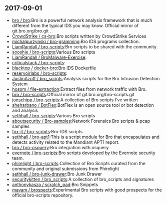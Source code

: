 ## 2017-09-01

* [bro / bro](https://github.com/bro/bro):Bro is a powerful network analysis framework that is much different from the typical IDS you may know. Official mirror of git.bro.org/bro.git .
* [CrowdStrike / cs-bro](https://github.com/CrowdStrike/cs-bro):Bro scripts written by CrowdStrike Services
* [michalpurzynski / bro-gramming](https://github.com/michalpurzynski/bro-gramming):Bro IDS programs collection.
* [LiamRandall / bro-scripts](https://github.com/LiamRandall/bro-scripts):Bro scripts to be shared with the community
* [sooshie / bro-scripts](https://github.com/sooshie/bro-scripts):Various Bro scripts
* [LiamRandall / BroMalware-Exercise](https://github.com/LiamRandall/BroMalware-Exercise):
* [criticalstack / bro-scripts](https://github.com/criticalstack/bro-scripts):
* [blacktop / docker-bro](https://github.com/blacktop/docker-bro):Bro IDS Dockerfile
* [reservoirlabs / bro-scripts](https://github.com/reservoirlabs/bro-scripts):
* [JustinAzoff / bro_scripts](https://github.com/JustinAzoff/bro_scripts):Analysis scripts for the Bro Intrusion Detection System
* [hosom / file-extraction](https://github.com/hosom/file-extraction):Extract files from network traffic with Bro.
* [bro / bro-scripts](https://github.com/bro/bro-scripts):Official mirror of git.bro.org/bro-scripts.git
* [jonschipp / bro-scripts](https://github.com/jonschipp/bro-scripts):A collection of Bro scripts I've written
* [sheharbano / BotFlex](https://github.com/sheharbano/BotFlex):BotFlex is an open source tool or bot detection and analysis
* [sethhall / bro-scripts](https://github.com/sethhall/bro-scripts):Various Bro scripts
* [aboutsecurity / Bro-samples](https://github.com/aboutsecurity/Bro-samples):Network Forensics Bro scripts & pcap samples
* [fox-it / bro-scripts](https://github.com/fox-it/bro-scripts):Bro-IDS scripts
* [sethhall / bro-apt1](https://github.com/sethhall/bro-apt1):This is a script module for Bro that encapsulates and detects activity related to the Mandiant APT1 report.
* [bro / bro-osquery](https://github.com/bro/bro-osquery):Bro integration with osquery
* [evernote / bro-scripts](https://github.com/evernote/bro-scripts):Bro scripts developed by the Evernote security team.
* [phirelight / bro-scripts](https://github.com/phirelight/bro-scripts):Collection of Bro Scripts curated from the community and original submissions from Phirelight
* [sethhall / bro-junk-drawer](https://github.com/sethhall/bro-junk-drawer):Bro Junk Drawer
* [securitykitten / bro_scripts](https://github.com/securitykitten/bro_scripts):A collection of bro_scripts and signatures
* [anthonykasza / scratch_pad](https://github.com/anthonykasza/scratch_pad):Bro Snippets
* [mavam / brospects](https://github.com/mavam/brospects):Experimental Bro scripts with good prospects for the official bro-scripts repository.
